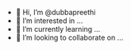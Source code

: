 - 👋 Hi, I’m @dubbapreethi
- 👀 I’m interested in ...
- 🌱 I’m currently learning ...
- 💞️ I’m looking to collaborate on ...

<!---
dubbapreethi/dubbapreethi is a ✨ special ✨ repository because its `README.md` (this file) appears on your GitHub profile.
You can click the Preview link to take a look at your changes.
--->
